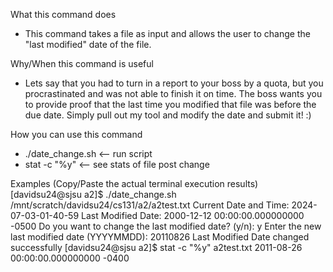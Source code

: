 What this command does
* This command takes a file as input and allows the user to change the "last modified" date of the file.

Why/When this command is useful 
* Lets say that you had to turn in a report to your boss by a quota, but you procrastinated and was not able to finish it on time. The boss wants you to provide proof that the last time you modified that file was before the due date. Simply pull out my tool and modify the date and submit it! :) 

How you can use this command
* ./date_change.sh <path to file>	<-- run script
* stat -c "%y" <filename>		<-- see stats of file post change

Examples (Copy/Paste the actual terminal execution results)
[davidsu24@sjsu a2]$ ./date_change.sh /mnt/scratch/davidsu24/cs131/a2/a2test.txt
Current Date and Time: 2024-07-03-01-40-59
Last Modified Date: 2000-12-12 00:00:00.000000000 -0500
Do you want to change the last modified date? (y/n): y
Enter the new last modified date (YYYYMMDD): 20110826
Last Modified Date changed successfully
[davidsu24@sjsu a2]$ stat -c "%y" a2test.txt
2011-08-26 00:00:00.000000000 -0400
